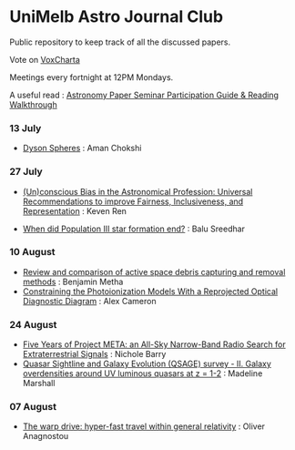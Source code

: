 # UniMelb Astro Journal Club

Public repository to keep track of all the discussed papers.

Vote on [VoxCharta](https://melbourne.voxcharta.org/)

Meetings every fortnight at 12PM Mondays.

A useful read : [Astronomy Paper Seminar Participation Guide & Reading Walkthrough](https://ui.adsabs.harvard.edu/abs/2020arXiv200612566C/abstract)

### 13 July
* [Dyson Spheres](https://ui.adsabs.harvard.edu/abs/2020SerAJ.200....1W/abstract) : Aman Chokshi

### 27 July
* [(Un)conscious Bias in the Astronomical Profession: Universal Recommendations to improve Fairness, Inclusiveness, and Representation](https://ui.adsabs.harvard.edu/abs/2020arXiv200613685A/abstract) : Keven Ren

* [When did Population III star formation end?](https://ui.adsabs.harvard.edu/abs/2020arXiv200615260L/abstract) : Balu Sreedhar

### 10 August
* [Review and comparison of active space debris capturing and removal methods](https://ui.adsabs.harvard.edu/abs/2016PrAeS..80...18S/abstract) : Benjamin Metha
* [Constraining the Photoionization Models With a Reprojected Optical Diagnostic Diagram](https://ui.adsabs.harvard.edu/abs/2020arXiv200709159J/abstract) : Alex Cameron

### 24 August
* [Five Years of Project META: an All-Sky Narrow-Band Radio Search for Extraterrestrial Signals](https://ui.adsabs.harvard.edu/abs/1993ApJ...415..218H/abstract) : Nichole Barry
* [Quasar Sightline and Galaxy Evolution (QSAGE) survey - II. Galaxy overdensities around UV luminous quasars at z = 1-2](https://ui.adsabs.harvard.edu/abs/2020MNRAS.497.3083S/abstract) : Madeline Marshall

### 07 August
* [The warp drive: hyper-fast travel within general relativity](https://ui.adsabs.harvard.edu/abs/1994CQGra..11L..73A/abstract) : Oliver Anagnostou
